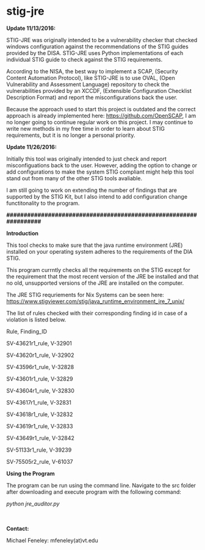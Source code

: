 # stig-jre
<b>Update 11/13/2016:</b>

STIG-JRE was originally intended to be a vulnerability checker that checked windows configuration against the recommendations of the STIG guides provided by the DISA. STIG-JRE uses Python implementations of each individual STIG guide to check against the STIG requirements.

According to the NISA, the best way to implement a SCAP, (Security Content Automation Protocol), like STIG-JRE is to use OVAL, (Open Vulnerability and Assessment Language) repository to check the vulnerabilities provided by an XCCDF, (Extensible Configuration Checklist Description Format) and report the misconfigurations back the user.

Because the approach used to start this project is outdated and the correct approach is already implemented here: https://github.com/OpenSCAP, I am no longer going to continue regular work on this project. I may continue to write new methods in my free time in order to learn about STIG requirements, but it is no longer a personal priority.

<b>Update 11/26/2016:</b>

Initially this tool was originally intended to just check and report misconfiguations back to the user. However, adding the option to change or add configurations to make the system STIG compliant might help this tool stand out from many of the other STIG tools avaliable.

I am still going to work on extending the number of findings that are supported by the STIG Kit, but I also intend to add configuration change functitonality to the program.

<b>#################################################################</b>

<b>Introduction</b>

This tool checks to make sure that the java runtime environment (JRE) installed on your operating system
adheres to the requirements of the DIA STIG.

This program currntly checks all the requirements on the STIG except for the requirement that the most
recent version of the JRE be installed and that no old, unsupported versions of the JRE are installed on the computer.

The JRE STIG requriements for Nix Systems can be seen here:
https://www.stigviewer.com/stig/java_runtime_environment_jre_7_unix/

The list of rules checked with their corresponding finding id in case of a violation is listed below.

Rule, Finding_ID

SV-43621r1_rule, V-32901

SV-43620r1_rule, V-32902

SV-43596r1_rule, V-32828  

SV-43601r1_rule, V-32829

SV-43604r1_rule, V-32830

SV-43617r1_rule, V-32831

SV-43618r1_rule, V-32832

SV-43619r1_rule, V-32833

SV-43649r1_rule, V-32842

SV-51133r1_rule, V-39239

SV-75505r2_rule, V-61037

<b>Using the Program</b>

The program can be run using the command line. Navigate to the src folder after downloading and execute program with the following command:

<i>python jre_auditor.py</i>


<br>
<br>
<b>Contact:</b>

Michael Feneley: mfeneley(at)vt.edu
